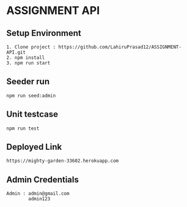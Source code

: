 # ASSIGNMENT API

## Setup Environment

    1. Clone project : https://github.com/LahiruPrasad12/ASSIGNMENT-API.git
    2. npm install
    3. npm run start


## Seeder run
    npm run seed:admin

## Unit testcase
    npm run test

## Deployed Link
    https://mighty-garden-33602.herokuapp.com

## Admin Credentials
    Admin : admin@gmail.com
            admin123

   
